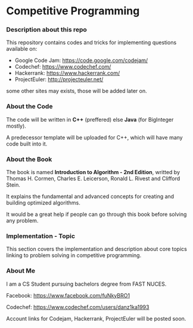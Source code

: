 # Competitive Programming

### Description about this repo

This repository contains codes and tricks for implementing questions available on:

- Google Code Jam: https://code.google.com/codejam/
- Codechef: https://www.codechef.com/
- Hackerrank: https://www.hackerrank.com/
- ProjectEuler: http://projecteuler.net/

some other sites may exists, those will be added later on. 

### About the Code

The code will be written in **C++** (preffered) else **Java** (for BigInteger mostly).

A predecessor template will be uploaded for C++, which will have many code built into it.

### About the Book

The book is named **Introduction to Algorithm - 2nd Edition**, writted by Thomas H. Cormen, Charles E. Leicerson, Ronald L. Rivest and Clifford Stein.

It explains the fundamental and advanced concepts for creating and building optimized algorithms. 

It would be a great help if people can go through this book before solving any problem.

### Implementation - Topic

This section covers the implementation and description about core topics linking to problem solving in competitive programming.

### About Me

I am a CS Student pursuing bachelors degree from FAST NUCES.

Facebook: https://www.facebook.com/fuNkyBRO1

Codechef: https://www.codechef.com/users/danz1ka1993

Account links for Codejam, Hackerrank, ProjectEuler will be posted soon.
